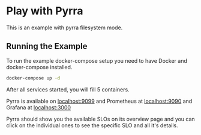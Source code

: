 # Play with Pyrra

This is an example with pyrra filesystem mode.

## Running the Example

To run the example docker-compose setup you need to have Docker and docker-compose installed.

```bash
docker-compose up -d
```

After all services started, you will fill 5 containers.

Pyrra is available on [localhost:9099](http://localhost:9099) and Prometheus at [localhost:9090](http://localhost:9090) and Grafana at [localhost:3000](localhost:3090)

Pyrra should show you the available SLOs on its overview page and you can click on the individual ones to see the specific SLO and all it's details.